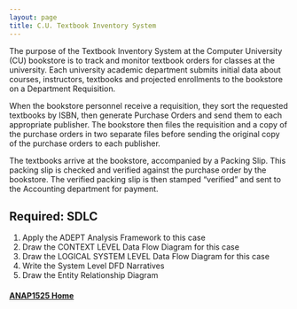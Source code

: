```yaml
---
layout: page
title: C.U. Textbook Inventory System
---
```


The purpose of the Textbook Inventory System at the Computer University (CU) bookstore is to track and monitor textbook orders for classes at the university. Each university academic department submits initial data about courses, instructors, textbooks and projected enrollments to the bookstore on a Department Requisition.

When the bookstore personnel receive a requisition, they sort the requested textbooks by ISBN, then generate Purchase Orders and send them to each appropriate publisher. The bookstore then files the requisition and a copy of the purchase orders in two separate files before sending the original copy of the purchase orders to each publisher.

The textbooks arrive at the bookstore, accompanied by a Packing Slip. This packing slip is checked and verified against the purchase order by the bookstore. The verified packing slip is then stamped “verified” and sent to the Accounting department for payment.

## Required: SDLC
1.	Apply the ADEPT Analysis Framework to this case
2.	Draw the CONTEXT LEVEL Data Flow Diagram for this case
3.	Draw the LOGICAL SYSTEM LEVEL Data Flow Diagram for this case
4.	Write the System Level DFD Narratives
5.	Draw the Entity Relationship Diagram

#### [ANAP1525 Home](../)